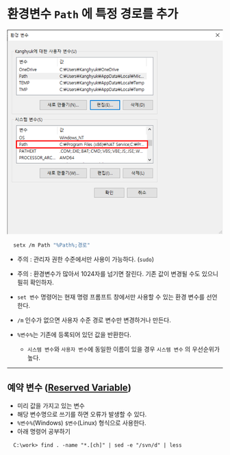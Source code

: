 # 환경변수 `Path` 에 특정 경로를 추가

![](img/environmentVariablePath.png)

```bash
  setx /m Path "%Path%;경로"
```

  - 주의 : 관리자 권한 수준에서만 사용이 가능하다. (`sudo`)

  - 주의 : 환경변수가 많아서 1024자를 넘기면 잘린다. 기존 값이 변경될 수도 있으니 필히 확인하자.
  - `set 변수` 명령어는 현재 명령 프롬프트 창에서만 사용할 수 있는 환경 변수를 선언한다.
  - `/m` 인수가 없으면 사용자 수준 경로 변수만 변경하거나 만든다.
  - `%변수%`는 기존에 등록되어 있던 값을 반환한다.
    - `시스템 변수`와 `사용자 변수`에 동일한 이름이 있을 경우 `시스템 변수` 의 우선순위가 높다.

---
예약 변수 ([Reserved Variable])
  -
  - 미리 값을 가지고 있는 변수
  - 해당 변수명으로 쓰기를 하면 오류가 발생할 수 있다.
  - `%변수%`(Windows) `$변수`(Linux) 형식으로 사용한다.
  - 아래 명령어 공부하기
  
```
  C:\work> find . -name "*.[ch]" | sed -e "/svn/d" | less
```
[Reserved Variable]: https://blog.gaerae.com/2015/01/bash-hello-world.html